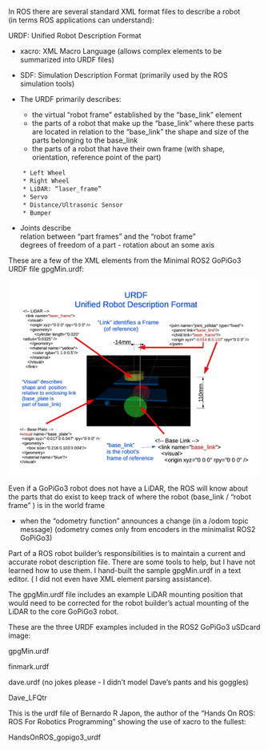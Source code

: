 In ROS there are several standard XML format files to describe a robot  
(in terms ROS applications can understand):  

URDF: Unified Robot Description Format  
- xacro: XML Macro Language (allows complex elements to be summarized into URDF files)
- SDF: Simulation Description Format (primarily used by the ROS simulation tools)
- The URDF primarily describes:

  - the virtual “robot frame” established by the “base_link” element
  - the parts of a robot that make up the “base_link”
    where these parts are located in relation to the “base_link”
    the shape and size of the parts belonging to the base_link
  - the parts of a robot that have their own frame
    (with shape, orientation, reference point of the part)
```    
    * Left Wheel
    * Right Wheel
    * LiDAR: “laser_frame”
    * Servo
    * Distance/Ultrasonic Sensor
    * Bumper
```

  - Joints describe  
    relation between “part frames” and the “robot frame”  
    degrees of freedom of a part - rotation about an some axis  


These are a few of the XML elements from the Minimal ROS2 GoPiGo3 URDF file gpgMin.urdf:  

<img src="Graphics/URDF_gpgMin.jpg" width="640"/>  

Even if a GoPiGo3 robot does not have a LiDAR, the ROS will know about the parts that do exist to keep track of where the robot (base_link / “robot frame” ) is in the world frame
- when the “odometry function” announces a change (in a /odom topic message)
(odometry comes only from encoders in the minimalist ROS2 GoPiGo3)

Part of a ROS robot builder’s responsibilities is to maintain a current and accurate robot description file. There are some tools to help, but I have not learned how to use them. I hand-built the sample gpgMin.urdf in a text editor. ( I did not even have XML element parsing assistance).

The gpgMin.urdf file includes an example LiDAR mounting position that would need to be corrected for the robot builder’s actual mounting of the LiDAR to the core GoPiGo3 robot.

These are the three URDF examples included in the ROS2 GoPiGo3 uSDcard image:

gpgMin.urdf


finmark.urdf

dave.urdf (no jokes please - I didn’t model Dave’s pants and his goggles)


Dave_LFQtr
 

This is the urdf file of Bernardo R Japon, the author of the “Hands On ROS: ROS For Robotics Programming” showing the use of xacro to the fullest:

HandsOnROS_gopigo3_urdf
